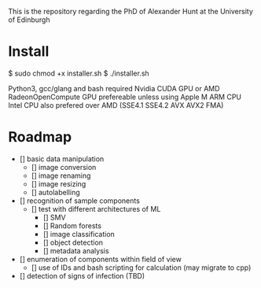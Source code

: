 This is the repository regarding the PhD of Alexander Hunt at the University of Edinburgh

# Install 

$ sudo chmod +x installer.sh
$ ./installer.sh

Python3, gcc/glang and bash required 
  Nvidia CUDA GPU or AMD RadeonOpenCompute GPU prefereable unless using Apple M ARM CPU
    Intel CPU also prefered over AMD (SSE4.1 SSE4.2 AVX AVX2 FMA)


# Roadmap

 - [] basic data manipulation
	- [] image conversion
	- [] image renaming
	- [] image resizing 
	- [] autolabelling 
 - [] recognition of sample components
	- [] test with different architectures of ML
		- [] SMV
		- [] Random forests
		- [] image classification
		- [] object detection 
		- [] metadata analysis 
 - [] enumeration of components within field of view
	- [] use of IDs and bash scripting for calculation (may migrate to cpp)
 - [] detection of signs of infection (TBD)

